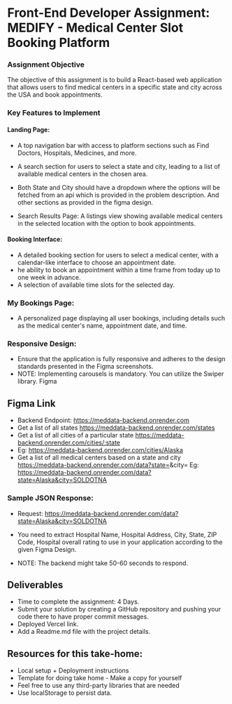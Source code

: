 # Front-End Developer Assignment: MEDIFY - Medical Center Slot Booking Platform
### Assignment Objective
The objective of this assignment is to build a React-based web application that allows users to find medical centers in a specific state and city across the USA and book appointments. 
### Key Features to Implement
#### Landing Page:
- A top navigation bar with access to platform sections such as Find Doctors, Hospitals, Medicines, and more.
- A search section for users to select a state and city, leading to a list of available medical centers in the chosen area.
- Both State and City should have a dropdown where the options will be fetched from an api which is provided in the problem description.
And other sections as provided in the figma design.

- Search Results Page:
A listings view showing available medical centers in the selected location with the option to book appointments.

#### Booking Interface:
- A detailed booking section for users to select a medical center, with a calendar-like interface to choose an appointment date.
- he ability to book an appointment within a time frame from today up to one week in advance.
- A selection of available time slots for the selected day.

### My Bookings Page:
- A personalized page displaying all user bookings, including details such as the medical center's name, appointment date, and time.

### Responsive Design:
- Ensure that the application is fully responsive and adheres to the design standards presented in the Figma screenshots.
- NOTE: Implementing carousels is mandatory. You can utilize the Swiper library.
Figma

## Figma Link

- Backend Endpoint: https://meddata-backend.onrender.com
- Get a list of all states
https://meddata-backend.onrender.com/states
- Get a list of all cities of a particular state
https://meddata-backend.onrender.com/cities/:state
- Eg: https://meddata-backend.onrender.com/cities/Alaska
- Get a list of all medical centers based on a state and city
https://meddata-backend.onrender.com/data?state=<state-name>&city=<city-name>
Eg: https://meddata-backend.onrender.com/data?state=Alaska&city=SOLDOTNA

### Sample JSON Response: 

- Request: https://meddata-backend.onrender.com/data?state=Alaska&city=SOLDOTNA



- You need to extract Hospital Name, Hospital Address, City, State, ZIP Code, Hospital overall rating to use in your application according to the given Figma Design.



- NOTE: The backend might take 50-60 seconds to respond.

## Deliverables
- Time to complete the assignment: 4 Days.
- Submit your solution by creating a GitHub repository and pushing your code there to have proper commit messages.
- Deployed Vercel link. 
- Add a Readme.md file with the project details.

## Resources for this take-home: 
- Local setup + Deployment instructions
- Template for doing take home - Make a copy for yourself
- Feel free to use any third-party libraries that are needed
- Use localStorage to persist data.

